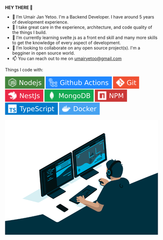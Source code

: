 **HEY THERE 👋**
- 🧑 I’m Umair Jan Yetoo. I'm a Backend Developer. I have around 5 years of development experience. 
- 👀 I take great care in the experience, architecture, and code quality of the things I build.
- 🌱 I’m currently learning svelte js as a front end skill and many more skills to get the knowledge of every aspect of development.
- 💞️ I’m looking to collaborate on any open source project(s). I'm a begginer in open source world.
- 📫 You can reach out to me on umairyetoo@gmail.com


Things I code with:

![NodeJs](https://github.com/umairjyetoo/umairjyetoo/blob/main/NodeJs.svg) ![Github Actions](https://github.com/umairjyetoo/umairjyetoo/blob/main/Github%20Actions.svg) ![Git](https://github.com/umairjyetoo/umairjyetoo/blob/main/Git.svg) ![NestJs](https://github.com/umairjyetoo/umairjyetoo/blob/main/NestJs.svg) ![MongoDB](https://github.com/umairjyetoo/umairjyetoo/blob/main/MongoDb.svg) ![NPM](https://github.com/umairjyetoo/umairjyetoo/blob/main/Npm.svg) ![TypeScript](https://github.com/umairjyetoo/umairjyetoo/blob/main/Typescript.svg) ![Docker](https://github.com/umairjyetoo/umairjyetoo/blob/main/docker.svg)


![code.gif](https://github.com/umairjyetoo/umairjyetoo/blob/main/code.gif)
